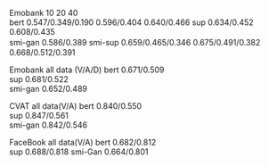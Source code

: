 
Emobank         10                            20                  40                     
bert        0.547/0.349/0.190            0.596/0.404           0.640/0.466
sup         0.634/0.452                  0.608/0.435               
smi-gan     0.586/0.389
smi-sup     0.659/0.465/0.346         0.675/0.491/0.382　   0.668/0.512/0.391


Emobank           all data (V/A/D)
bert             0.671/0.509                             
sup              0.681/0.522    
smi-gan          0.652/0.489


CVAT             all data(V/A)
bert              0.840/0.550                              
sup               0.847/0.561     
smi-gan           0.842/0.546



FaceBook       all data(V/A)
bert            0.682/0.812    
sup             0.688/0.818
smi-Gan         0.664/0.801







